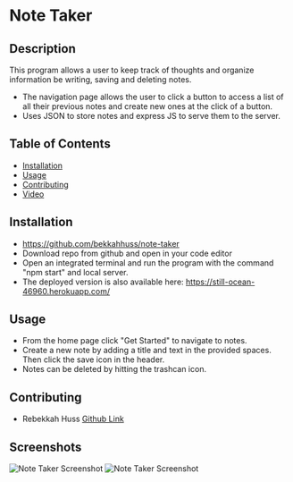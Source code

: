 # Note Taker  

  ## Description 
  This program allows a user to keep track of thoughts and organize information be writing, saving and deleting notes. 
  
  - The navigation page allows the user to click a button to access a list of all their previous notes and create new ones at the click of a button. 
  - Uses JSON to store notes and express JS to serve them to the server.    

  ## Table of Contents 
  - [Installation](#Installation)
  - [Usage](#Usage)
  - [Contributing](#contributing)
  - [Video](#video)

  ## Installation 
  - https://github.com/bekkahhuss/note-taker
  - Download repo from github and open in your code editor 
  - Open an integrated terminal and run the program with    the command "npm start" and local server. 
  - The deployed version is also available here: https://still-ocean-46960.herokuapp.com/

  ## Usage 
  - From the home page click "Get Started" to navigate to notes. 
  -  Create a new note by adding a title and text in the provided spaces. Then click the save icon in the header. 
  -  Notes can be deleted by hitting the trashcan icon. 
 
  ## Contributing
  - Rebekkah Huss [Github Link](https://github.com/bekkahhuss)

  ## Screenshots 
![Note Taker Screenshot](/assets/images/note-taker-home.png)
![Note Taker Screenshot](/assets/images/note-taker-notes.png)


